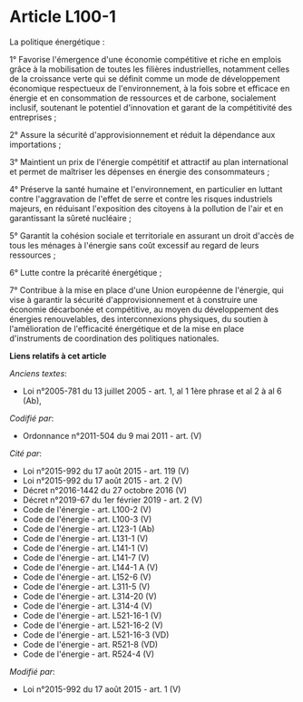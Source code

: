# Article L100-1

La politique énergétique : 

1° Favorise l'émergence d'une économie compétitive et riche en emplois grâce à la mobilisation de toutes les filières
industrielles, notamment celles de la croissance verte qui se définit comme un mode de développement économique respectueux
de l'environnement, à la fois sobre et efficace en énergie et en consommation de ressources et de carbone, socialement
inclusif, soutenant le potentiel d'innovation et garant de la compétitivité des entreprises ; 

2° Assure la sécurité d'approvisionnement et réduit la dépendance aux importations ; 

3° Maintient un prix de l'énergie compétitif et attractif au plan international et permet de maîtriser les dépenses en
énergie des consommateurs ; 

4° Préserve la santé humaine et l'environnement, en particulier en luttant contre l'aggravation de l'effet de serre et contre
les risques industriels majeurs, en réduisant l'exposition des citoyens à la pollution de l'air et en garantissant la sûreté
nucléaire ; 

5° Garantit la cohésion sociale et territoriale en assurant un droit d'accès de tous les ménages à l'énergie sans coût
excessif au regard de leurs ressources ; 

6° Lutte contre la précarité énergétique ; 

7° Contribue à la mise en place d'une Union européenne de l'énergie, qui vise à garantir la sécurité d'approvisionnement et à
construire une économie décarbonée et compétitive, au moyen du développement des énergies renouvelables, des interconnexions
physiques, du soutien à l'amélioration de l'efficacité énergétique et de la mise en place d'instruments de coordination des
politiques nationales.

**Liens relatifs à cet article**

_Anciens textes_:

  - Loi n°2005-781 du 13 juillet 2005 - art. 1, al 1 1ère phrase et al 2 à al 6 (Ab),

_Codifié par_:

  - Ordonnance n°2011-504 du 9 mai 2011 - art. (V)

_Cité par_:

  - Loi n°2015-992 du 17 août 2015 - art. 119 (V)
  - Loi n°2015-992 du 17 août 2015 - art. 2 (V)
  - Décret n°2016-1442 du 27 octobre 2016 (V)
  - Décret n°2019-67 du 1er février 2019 - art. 2 (V)
  - Code de l'énergie - art. L100-2 (V)
  - Code de l'énergie - art. L100-3 (V)
  - Code de l'énergie - art. L123-1 (Ab)
  - Code de l'énergie - art. L131-1 (V)
  - Code de l'énergie - art. L141-1 (V)
  - Code de l'énergie - art. L141-7 (V)
  - Code de l'énergie - art. L144-1 A (V)
  - Code de l'énergie - art. L152-6 (V)
  - Code de l'énergie - art. L311-5 (V)
  - Code de l'énergie - art. L314-20 (V)
  - Code de l'énergie - art. L314-4 (V)
  - Code de l'énergie - art. L521-16-1 (V)
  - Code de l'énergie - art. L521-16-2 (V)
  - Code de l'énergie - art. L521-16-3 (VD)
  - Code de l'énergie - art. R521-8 (VD)
  - Code de l'énergie - art. R524-4 (V)

_Modifié par_:

  - Loi n°2015-992 du 17 août 2015 - art. 1 (V)
